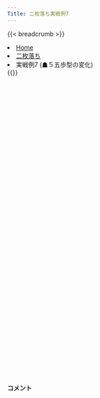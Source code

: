 ```yaml
---
Title: 二枚落ち実戦例7
---
```

{{< breadcrumb >}}
  <li class="breadcrumb-item"><a href="/shogi-beginners/">Home</a></li>
  <li class="breadcrumb-item"><a href="/shogi-beginners/2mai/">二枚落ち</a></li>
  <li class="breadcrumb-item active" aria-current="page">実戦例7 (☗５五歩型の変化)</li>
{{</ breadcrumb >}}
<div class="row pt-3">
  <div class="col-lg-1"></div>
  <div class="col-sm" tabindex="-1">
    <script id="example-kif" type="text/plain">
手合割：二枚落ち
下手：下手
上手：上手
手数----指手---------消費時間--
*<ruby>二歩<rt>にふ</rt></ruby><ruby>突<rt>つ</rt></ruby>き<ruby>定跡<rt>じょうせき</rt></ruby>の<ruby>勝<rt>か</rt></ruby>ち<ruby>方<rt>かた</rt></ruby>をおぼえましょう。
*<div class="text-center"><img class="img-fluid pt-3 w-50" src="/shogi-beginners/img/cat33.webp"></div>
   1 ６二銀(71)   ( 0:00/00:00:00)
   2 ７六歩(77)   ( 0:02/00:00:02)
   3 ５四歩(53)   ( 0:01/00:00:01)
   4 ４六歩(47)   ( 0:02/00:00:04)
   5 ５三銀(62)   ( 0:01/00:00:02)
   6 ４五歩(46)   ( 0:01/00:00:05)
   7 ３二金(41)   ( 0:04/00:00:06)
   8 ３六歩(37)   ( 0:02/00:00:07)
   9 ５二玉(51)   ( 0:04/00:00:10)
  10 ４八銀(39)   ( 0:05/00:00:12)
  11 ６四歩(63)   ( 0:04/00:00:14)
  12 ４七銀(48)   ( 0:01/00:00:13)
  13 ６三玉(52)   ( 0:14/00:00:28)
  14 ３五歩(36)   ( 0:02/00:00:15)
  15 ２二銀(31)   ( 0:01/00:00:29)
  16 ３八飛(28)   ( 0:03/00:00:18)
  17 ７四歩(73)   ( 0:02/00:00:31)
  18 ３四歩(35)   ( 0:07/00:00:25)
  19 同　歩(33)   ( 0:01/00:00:32)
  20 同　飛(38)   ( 0:01/00:00:26)
  21 ３三歩打     ( 0:04/00:00:36)
  22 ３六飛(34)   ( 0:01/00:00:27)
  23 ６二金(61)   ( 0:06/00:00:42)
  24 ３七桂(29)   ( 0:03/00:00:30)
  25 ７三金(62)   ( 0:03/00:00:45)
  26 ７八金(69)   ( 0:02/00:00:32)
  27 ６五歩(64)   ( 0:01/00:00:46)
  28 ６九玉(59)   ( 0:07/00:00:39)
  29 ６四金(73)   ( 0:02/00:00:48)
  30 ５八金(49)   ( 0:03/00:00:42)
  31 ７三桂(81)   ( 0:03/00:00:51)
  32 ６八銀(79)   ( 0:02/00:00:44)
  33 ８四歩(83)   ( 0:03/00:00:54)
  34 ９六歩(97)   ( 0:03/00:00:47)
  35 ９四歩(93)   ( 0:02/00:00:56)
  36 ４六銀(47)   ( 0:02/00:00:49)
  37 ８五歩(84)   ( 0:02/00:00:58)
  38 ５六歩(57)   ( 0:07/00:00:56)
  39 ７五歩(74)   ( 0:02/00:01:00)
  40 同　歩(76)   ( 0:03/00:00:59)
  41 同　金(64)   ( 0:08/00:01:08)
  42 ５五歩(56)   ( 0:03/00:01:02)
  43 同　歩(54)   ( 0:01/00:01:09)
  44 ５四歩打     ( 0:02/00:01:04)
  45 同　銀(53)   ( 0:01/00:01:10)
  46 ５五銀(46)   ( 0:02/00:01:06)
  47 同　銀(54)   ( 0:02/00:01:12)
  48 同　角(88)   ( 0:01/00:01:07)
  49 ６四銀打     ( 0:03/00:01:15)
  50 ４六角(55)   ( 0:02/00:01:09)
  51 ５五歩打     ( 0:10/00:01:25)
  52 ３五角(46)   ( 0:02/00:01:11)
  53 ５三銀(64)   ( 0:04/00:01:29)
  54 ７六歩打     ( 0:02/00:01:13)
  55 ７四金(75)   ( 0:01/00:01:30)
  56 ７五銀打     ( 0:01/00:01:14)
  57 ４二金(32)   ( 0:04/00:01:34)
  58 ７四銀(75)   ( 0:01/00:01:15)
  59 同　玉(63)   ( 0:01/00:01:35)
  60 ５四歩打     ( 0:06/00:01:21)
  61 同　銀(53)   ( 0:02/00:01:37)
  62 ６二角成(35) ( 0:04/00:01:25)
  63 投了
*<a href="/shogi-beginners/2mai/example8/">
*<ruby>次<rt>つぎ</rt></ruby>の<ruby>棋譜<rt>きふ</rt></ruby>を<ruby>見<rt>み</rt></ruby>よう！
*<div class="text-center"><img class="img-fluid pt-3 w-50" src="/shogi-beginners/img/cat1.webp"></div></a>
まで63手で下手の勝ち
    </script>
    <svg id="example" xmlns="http://www.w3.org/2000/svg" viewBox="0,0,400,540"></svg>
  </div>
  <div class="col-sm">
    <h4 class="pt-3">コメント</h4>
    <div id="comment"></div>
  </div>
  <div class="col-lg-1"></div>
</div>
